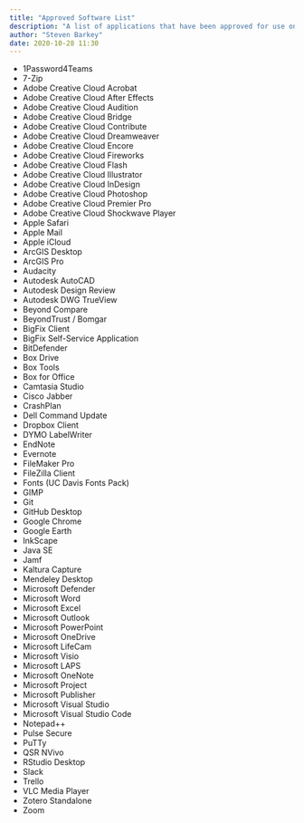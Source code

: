 ```yaml
---
title: "Approved Software List"
description: "A list of applications that have been approved for use on Dean's Office computers. Installation of other software is at the discretion of the Director of Information Technology for the purpose of maintaining system stability, security, and legal compliance."
author: "Steven Barkey"
date: 2020-10-28 11:30
---
```


<ul>
	<li>1Password4Teams</li>
	<li>7-Zip</li>
	<li>Adobe Creative Cloud Acrobat</li>
	<li>Adobe Creative Cloud After Effects</li>
	<li>Adobe Creative Cloud Audition</li>
	<li>Adobe Creative Cloud Bridge</li>
	<li>Adobe Creative Cloud Contribute</li>
	<li>Adobe Creative Cloud Dreamweaver</li>
	<li>Adobe Creative Cloud Encore</li>
	<li>Adobe Creative Cloud Fireworks</li>
	<li>Adobe Creative Cloud Flash</li>
	<li>Adobe Creative Cloud Illustrator</li>
	<li>Adobe Creative Cloud InDesign</li>
	<li>Adobe Creative Cloud Photoshop</li>
	<li>Adobe Creative Cloud Premier Pro</li>
	<li>Adobe Creative Cloud Shockwave Player</li>
	<li>Apple Safari</li>
	<li>Apple Mail</li>
	<li>Apple iCloud</li>
	<li>ArcGIS Desktop</li>
	<li>ArcGIS Pro</li>
	<li>Audacity</li>
	<li>Autodesk AutoCAD</li>
	<li>Autodesk Design Review</li>
	<li>Autodesk DWG TrueView</li>
	<li>Beyond Compare</li>
	<li>BeyondTrust / Bomgar</li>
	<li>BigFix Client</li>
	<li>BigFix Self-Service Application</li>
	<li>BitDefender</li>
	<li>Box Drive</li>
	<li>Box Tools</li>
	<li>Box for Office</li>
	<li>Camtasia Studio</li>
	<li>Cisco Jabber</li>
	<li>CrashPlan</li>
	<li>Dell Command Update</li>
	<li>Dropbox Client</li>
	<li>DYMO LabelWriter</li>
	<li>EndNote</li>
	<li>Evernote</li>
	<li>FileMaker Pro</li>
	<li>FileZilla Client</li>
	<li>Fonts (UC Davis Fonts Pack)</li>
	<li>GIMP</li>
	<li>Git</li>
	<li>GitHub Desktop</li>
	<li>Google Chrome</li>
	<li>Google Earth</li>
	<li>InkScape</li>
	<li>Java SE</li>
	<li>Jamf</li>
	<li>Kaltura Capture</li>
	<li>Mendeley Desktop</li>
	<li>Microsoft Defender</li>
	<li>Microsoft Word</li>
	<li>Microsoft Excel</li>
	<li>Microsoft Outlook</li>
	<li>Microsoft PowerPoint</li>
	<li>Microsoft OneDrive</li>
	<li>Microsoft LifeCam</li>
	<li>Microsoft Visio</li>
	<li>Microsoft LAPS</li>
	<li>Microsoft OneNote</li>
	<li>Microsoft Project</li>
	<li>Microsoft Publisher</li>
	<li>Microsoft Visual Studio</li>
	<li>Microsoft Visual Studio Code</li>
	<li>Notepad++</li>
	<li>Pulse Secure</li>
	<li>PuTTy</li>
	<li>QSR NVivo</li>
	<li>RStudio Desktop</li>
	<li>Slack</li>
	<li>Trello</li>
	<li>VLC Media Player</li>
	<li>Zotero Standalone</li>
	<li>Zoom</li>
</ul>
